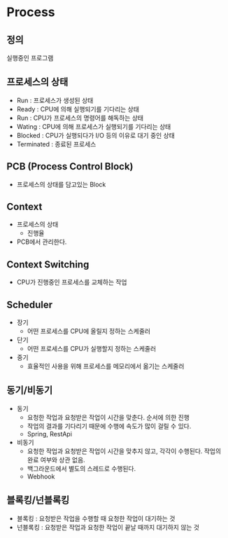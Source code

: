 # Process

## 정의
실행중인 프로그램

## 프로세스의 상태
- Run : 프로세스가 생성된 상태
- Ready : CPU에 의해 실행되기를 기다리는 상태
- Run : CPU가 프로세스의 명령어를 해독하는 상태
- Wating : CPU에 의해 프로세스가 실행되기를 기다리는 상태
- Blocked : CPU가 실행되다가 I/O 등의 이유로 대기 중인 상태
- Terminated : 종료된 프로세스

## PCB (**Process Control Block)**
- 프로세스의 상태를 담고있는 Block

## Context
- 프로세스의 상태
    - 진행율
- PCB에서 관리한다.

## Context Switching
- CPU가 진행중인 프로세스를 교체하는 작업
## Scheduler
- 장기
    - 어떤 프로세스를 CPU에 올릴지 정하는 스케줄러
- 단기
    - 어떤 프로세스를 CPU가 실행할지 정하는 스케줄러
- 중기
    - 효율적인 사용을 위해 프로세스를 메모리에서 옮기는 스케줄러
## 동기/비동기
- 동기
    - 요청한 작업과 요청받은 작업이 시간을 맞춘다. 순서에 의한 진행
    - 작업의 결과를 기다리기 때문에 수행에 속도가 많이 걸릴 수 있다.
    - Spring, RestApi
- 비동기
    - 요청한 작업과 요청받은 작업이 시간을 맞추지 않고, 각각이 수행된다. 작업의 완료 여부와 상관 없음.
    - 백그라운드에서 별도의 스레드로 수행된다.
    - Webhook
## 블록킹/넌블록킹
- 블록킹 : 요청받은 작업을 수행할 때 요청한 작업이 대기하는 것
- 넌블록킹 : 요청받은 작업과 요청한 작업이 끝날 때까지 대기하지 않는 것
